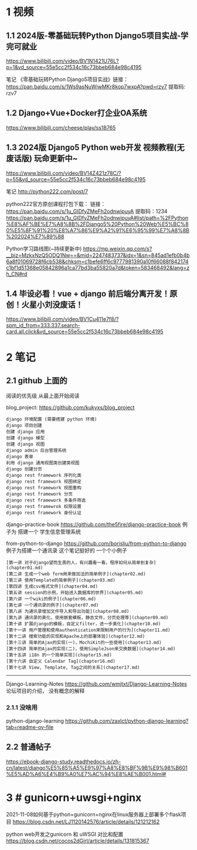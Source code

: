 
# 1 视频 
## 1.1 2024版-零基础玩转Python Django5项目实战-学完可就业

https://www.bilibili.com/video/BV1N1421U76L?p=1&vd_source=55e5cc2f534c16c73bbeb684e98c4195

笔记 《零基础玩转Python Django5项目实战》链接：https://pan.baidu.com/s/1Ws9asNuWjwMKr8kop7wxpA?pwd=rzv7 提取码: rzv7


## 1.2 Django+Vue+Docker打企业OA系统

https://www.bilibili.com/cheese/play/ss18765

## 1.3 2024版 Django5 Python web开发 视频教程(无废话版) 玩命更新中~

https://www.bilibili.com/video/BV14Z421z78C/?p=55&vd_source=55e5cc2f534c16c73bbeb684e98c4195


笔记
http://python222.com/post/7

python222官方原创课程打包下载： 
链接：https://pan.baidu.com/s/1u_GIDfyZMeFh2odnwipuyA 
提取码：1234
https://pan.baidu.com/s/1u_GIDfyZMeFh2odnwipuyA#list/path=%2FPython%E8%AF%BE%E7%A8%8B%2FDjango5%20Python%20Web%E5%BC%80%E5%8F%91%20%E8%A7%86%E9%A2%91%E6%95%99%E7%A8%8B%202024%E7%89%88

Python学习路线图(~持续更新中)
https://mp.weixin.qq.com/s?__biz=MzkxNzQ5ODQ1Nw==&mid=2247483737&idx=1&sn=845ad1efb0b4b6a8f01069728f6cb538&chksm=c1befe6ff6c9777981390a10f66088f842174c1bf1d51368e05842896a1ca77bd3ba55820a7d&token=583468492&lang=zh_CN#rd


## 1.4 毕设必看！vue + django 前后端分离开发！原创！火星小刘没废话！

https://www.bilibili.com/video/BV1Cu411e7f8/?spm_id_from=333.337.search-card.all.click&vd_source=55e5cc2f534c16c73bbeb684e98c4195



# 2 笔记 


## 2.1 github 上面的 

阅读的优先级  从最上面开始阅读 


blog_project: 
https://github.com/kukyxs/blog_project


    django 环境配置 (需要搭建 python 环境)
    django 项目创建
    创建 django 应用
    创建 django 模型
    创建 django 视图
    django admin 后台管理系统
    django 表单
    利用 django 通用视图类创建类视图
    django 创建分页
    django rest framework 序列化类
    django rest framework 视图绑定
    django rest framework 视图重构
    django rest framework 分页
    django rest framework 多条件筛选
    django rest framewrok 权限设置
    django rest framework 身份认证



django-practice-book 
https://github.com/the5fire/django-practice-book
例子为 搭建一个 学生信息管理系统


from-python-to-django 
https://github.com/borisliu/from-python-to-django
例子为搭建一个通讯录
这个笔记挺好的 一个个小例子


```
[第一讲 对于django望而生畏的人，有兴趣看一看，程序如何从简单到复杂](chapter01.md)
[第二讲 生成一个web form用来做加法的简单例子](chapter02.md)
[第三讲 使用Template的简单例子](chapter03.md)
[第四讲 生成csv格式文件](chapter04.md)
[第五讲 session的示例，开始进入数据库的世界](chapter05.md)
[第六讲 一个wiki的例子](chapter06.md)
[第七讲 一个通讯录的例子](chapter07.md)
[第八讲 为通讯录增加文件导入和导出功能](chapter08.md)
[第九讲 通讯录的美化，使用嵌套模板，静态文件，分页处理等](chapter09.md)
[第十讲 扩展django的模板，自定义filter，进一步美化](chapter10.md)
[第十一讲 用户管理和使用authentication来限制用户的行为](chapter11.md)
[第十二讲 搜索功能的实现和Apache上的部署体验](chapter12.md)
[第十三讲 简单的Ajax的实现(一)，MochiKit的一些使用](chapter13.md)
[第十四讲 简单的Ajax的实现(二)，使用SimpleJson来交换数据](chapter14.md)
[第十五讲 i18n 的一个简单实现](chapter15.md)
[第十六讲 自定义 Calendar Tag](chapter16.md)
[第十七讲 View, Template, Tag之间的关系](chapter17.md)
```

---


Django-Learning-Notes
https://github.com/wmjtxt/Django-Learning-Notes
论坛项目的介绍， 没有概念的解释 


### 2.1.1 没啥用 



python-django-learning 
https://github.com/zaxlct/python-django-learning?tab=readme-ov-file



## 2.2 普通帖子 

https://ebook-django-study.readthedocs.io/zh-cn/latest/django%E5%85%A5%E9%97%A8%E8%BF%9B%E9%98%B601%E5%AD%A6%E4%B9%A0%E7%AC%94%E8%AE%B001.html#



# 3 # gunicorn+uwsgi+nginx



2021-11-08如何基于python+gunicorn+nginx在linux服务器上部署多个flask项目
https://blog.csdn.net/LJ1120142576/article/details/121212162


python web开发之gunicorn 和 uWSGI 对比和配置
https://blog.csdn.net/cocos2dGirl/article/details/131815367